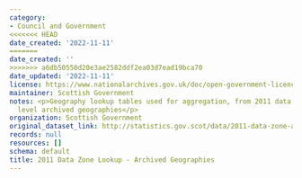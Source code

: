 ```yaml
---
category:
- Council and Government
<<<<<<< HEAD
date_created: '2022-11-11'
=======
date_created: ''
>>>>>>> a6db50550d20e3ae2582ddf2ea03d7ead19bca70
date_updated: '2022-11-11'
license: https://www.nationalarchives.gov.uk/doc/open-government-licence/version/3/
maintainer: Scottish Government
notes: <p>Geography lookup tables used for aggregation, from 2011 data zones to higher
  level archived geographies</p>
organization: Scottish Government
original_dataset_link: http://statistics.gov.scot/data/2011-data-zone-archived-geographies
records: null
resources: []
schema: default
title: 2011 Data Zone Lookup - Archived Geographies
---
```

